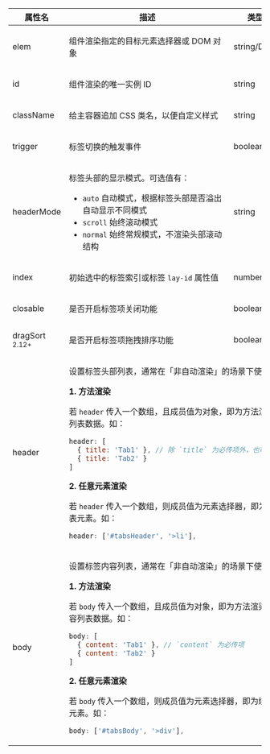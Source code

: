 <table class="layui-table">
  <colgroup>
    <col width="150">
    <col>
    <col width="100">
    <col width="100">
  </colgroup>
  <thead>
    <tr>
      <th>属性名</th>
      <th>描述</th>
      <th>类型</th>
      <th>默认值</th>
    </tr>
  </thead>
  <tbody>
    <tr>
<td>elem</td>
<td>

组件渲染指定的目标元素选择器或 DOM 对象

</td>
<td>string/DOM</td>
<td>-</td>
    </tr>
    <tr>
    <tr>
<td>id</td>
<td>

组件渲染的唯一实例 ID

</td>
<td>string</td>
<td>-</td>
    </tr>
    <tr>
<td>className</td>
<td>

给主容器追加 CSS 类名，以便自定义样式

</td>
<td>string</td>
<td>-</td>
    </tr>
    <tr>
<td>trigger</td>
<td>

标签切换的触发事件

</td>
<td>boolean</td>
<td>

`click`

</td>
    </tr>
    <tr>
<td>headerMode</td>
<td>

标签头部的显示模式。可选值有：

- `auto` 自动模式，根据标签头部是否溢出自动显示不同模式
- `scroll` 始终滚动模式
- `normal` 始终常规模式，不渲染头部滚动结构

</td>
<td>string</td>
<td>

`auto`

</td>
    </tr>
    <tr>
<td>index</td>
<td>

初始选中的标签索引或标签 `lay-id` 属性值

</td>
<td>number</td>
<td>-</td>
    </tr>
    <tr>
<td>closable</td>
<td>

是否开启标签项关闭功能

</td>
<td>boolean</td>
<td>

`false`

</td>
    </tr>
    <tr>
<td>dragSort <sup>2.12+</sup></td>
<td>

是否开启标签项拖拽排序功能

</td>
<td>boolean</td>
<td>

`false`

</td>
    </tr>
    <tr>
<td>header</td>
<td colspan="3">

设置标签头部列表，通常在「非自动渲染」的场景下使用：

**1. 方法渲染**

若 `header` 传入一个数组，且成员值为对象，即为方法渲染时传入的头部列表数据。如：

```js
header: [
  { title: 'Tab1' }, // 除 `title` 为必传项外，也可传入其他任意字段。
  { title: 'Tab2' }
]
```

**2. 任意元素渲染**

若 `header` 传入一个数组，则成员值为元素选择器，即为绑定标签头部列表元素。如：

```js
header: ['#tabsHeader', '>li'],
```

</td>
    </tr>
    <tr>
<td>body</td>
<td colspan="3">

设置标签内容列表，通常在「非自动渲染」的场景下使用：

**1. 方法渲染**

若 `body` 传入一个数组，且成员值为对象，即为方法渲染时传入的标签内容列表数据。如：

```js
body: [
  { content: 'Tab1' }, // `content` 为必传项
  { content: 'Tab2' }
]
```

**2. 任意元素渲染**

若 `body` 传入一个数组，则成员值为元素选择器，即为绑定标签内容列表元素。如：

```js
body: ['#tabsBody', '>div'],
```

</td>
    </tr>
  </tbody>
</table>
